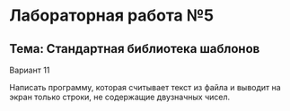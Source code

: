 Лабораторная работа №5
=====
Тема: Стандартная библиотека шаблонов
-----
Вариант 11  

Написать программу, которая считывает текст из файла и выводит на
экран только строки, не содержащие двузначных чисел.